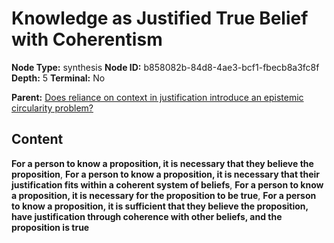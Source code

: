 # Knowledge as Justified True Belief with Coherentism

**Node Type:** synthesis
**Node ID:** b858082b-84d8-4ae3-bcf1-fbecb8a3fc8f
**Depth:** 5
**Terminal:** No

**Parent:** [Does reliance on context in justification introduce an epistemic circularity problem?](does-reliance-on-context-in-justification-introduce-an-epistemic-circularity-problem-antithesis-f0bf9878-590c-46a8-9d16-34b033f9802d.md)

## Content

**For a person to know a proposition, it is necessary that they believe the proposition**, **For a person to know a proposition, it is necessary that their justification fits within a coherent system of beliefs**, **For a person to know a proposition, it is necessary for the proposition to be true**, **For a person to know a proposition, it is sufficient that they believe the proposition, have justification through coherence with other beliefs, and the proposition is true**
